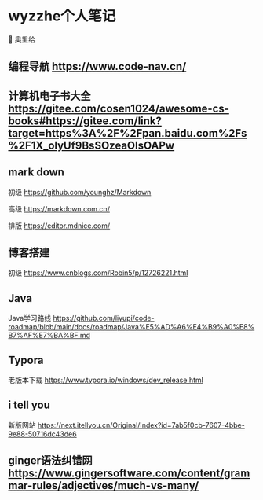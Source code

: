 # wyzzhe个人笔记

🐧 奥里给
## 编程导航 https://www.code-nav.cn/

## 计算机电子书大全 https://gitee.com/cosen1024/awesome-cs-books#https://gitee.com/link?target=https%3A%2F%2Fpan.baidu.com%2Fs%2F1X_olyUf9BsSOzeaOlsOAPw
## mark down
初级 https://github.com/younghz/Markdown

高级 https://markdown.com.cn/

排版 https://editor.mdnice.com/
## 博客搭建
初级 https://www.cnblogs.com/Robin5/p/12726221.html
## Java
Java学习路线 https://github.com/liyupi/code-roadmap/blob/main/docs/roadmap/Java%E5%AD%A6%E4%B9%A0%E8%B7%AF%E7%BA%BF.md

## Typora
老版本下载 https://www.typora.io/windows/dev_release.html

## i tell you
新版网站 https://next.itellyou.cn/Original/Index?id=7ab5f0cb-7607-4bbe-9e88-50716dc43de6

## ginger语法纠错网 https://www.gingersoftware.com/content/grammar-rules/adjectives/much-vs-many/
